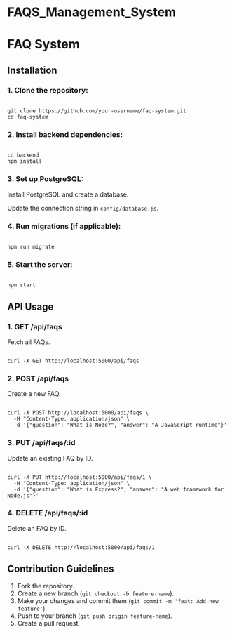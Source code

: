 # FAQS_Management_System
<!DOCTYPE html>
<html lang="en">
<head>
    <meta charset="UTF-8">
    <meta name="viewport" content="width=device-width, initial-scale=1.0">
    <title>FAQ System - README</title>
</head>
<body>

<h1>FAQ System</h1>

<h2>Installation</h2>

<h3>1. Clone the repository:</h3>
<pre><code>
git clone https://github.com/your-username/faq-system.git
cd faq-system
</code></pre>

<h3>2. Install backend dependencies:</h3>
<pre><code>
cd backend
npm install
</code></pre>

<h3>3. Set up PostgreSQL:</h3>
<p>Install PostgreSQL and create a database.</p>
<p>Update the connection string in <code>config/database.js</code>.</p>

<h3>4. Run migrations (if applicable):</h3>
<pre><code>
npm run migrate
</code></pre>

<h3>5. Start the server:</h3>
<pre><code>
npm start
</code></pre>

<h2>API Usage</h2>

<h3>1. GET /api/faqs</h3>
<p>Fetch all FAQs.</p>
<pre><code>
curl -X GET http://localhost:5000/api/faqs
</code></pre>

<h3>2. POST /api/faqs</h3>
<p>Create a new FAQ.</p>
<pre><code>
curl -X POST http://localhost:5000/api/faqs \
  -H "Content-Type: application/json" \
  -d '{"question": "What is Node?", "answer": "A JavaScript runtime"}'
</code></pre>

<h3>3. PUT /api/faqs/:id</h3>
<p>Update an existing FAQ by ID.</p>
<pre><code>
curl -X PUT http://localhost:5000/api/faqs/1 \
  -H "Content-Type: application/json" \
  -d '{"question": "What is Express?", "answer": "A web framework for Node.js"}'
</code></pre>

<h3>4. DELETE /api/faqs/:id</h3>
<p>Delete an FAQ by ID.</p>
<pre><code>
curl -X DELETE http://localhost:5000/api/faqs/1
</code></pre>

<h2>Contribution Guidelines</h2>

<ol>
    <li>Fork the repository.</li>
    <li>Create a new branch (<code>git checkout -b feature-name</code>).</li>
    <li>Make your changes and commit them (<code>git commit -m 'feat: Add new feature'</code>).</li>
    <li>Push to your branch (<code>git push origin feature-name</code>).</li>
    <li>Create a pull request.</li>
</ol>

</body>
</html>
